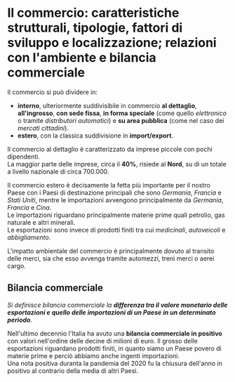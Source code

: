 # Il commercio: caratteristiche strutturali, tipologie, fattori di sviluppo e localizzazione; relazioni con l'ambiente e bilancia commerciale

Il commercio si può dividere in:
- **interno**, ulteriormente suddivisibile in commercio **al dettaglio**,
  **all'ingrosso**, **con sede fissa**, **in forma speciale** (come quello
  *elettronico* o tramite *distributori automatici*) e **su area pubblica**
  (come nel caso dei *mercati cittadini*).
- **estero**, con la classica suddivisione in **import/export**.

Il commercio al dettaglio è caratterizzato da imprese piccole con pochi
dipendenti.\
La maggior parte delle imprese, circa il **40%**, risiede al **Nord**, su di un
totale a livello nazionale di circa 700.000.

Il commercio estero è decisamente la fetta più importante per il nostro Paese
con i Paesi di destinazione principali che sono *Germania*, *Francia* e *Stati
Uniti*, mentre le importazioni avvengono principalmente da *Germania*, *Francia*
e *Cina*.\
Le importazioni riguardano principalmente materie prime quali petrolio, gas
naturale e altri minerali.\
Le esportazioni sono invece di prodotti finiti tra cui *medicinali*,
*autoveicoli* e *abbigliamento*.

L'impatto ambientale del commercio è principalmente dovuto al transito delle
merci, sia che esso avvenga tramite automezzi, treni merci o aerei cargo.

## Bilancia commerciale

*Si definisce bilancia commerciale la **differenza tra il valore monetario delle
esportazioni e quello delle importazioni di un Paese in un determinato
periodo**.*

Nell'ultimo decennio l'Italia ha avuto una **bilancia commerciale in positivo**
con valori nell'ordine delle decine di milioni di euro. Il grosso delle
esportazioni riguardano prodotti finiti, in quanto siamo un Paese povero di
materie prime e perciò abbiamo anche ingenti importazioni.\
Una nota positiva duranta la pandemia del 2020 fu la chiusura dell'anno in
positivo al contrario della media di altri Paesi.
